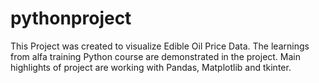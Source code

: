 # pythonproject
This Project was created to visualize Edible Oil Price Data.
The learnings from alfa training Python course are demonstrated in the project.
Main highlights of project are working with Pandas, Matplotlib and tkinter.
